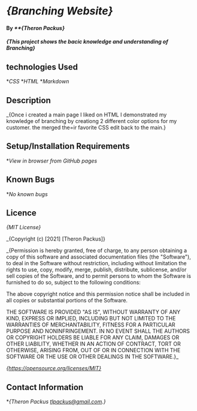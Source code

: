 # _{Branching Website}_

#### By _**{Theron Packus}_

#### _{This project shows the bacic knowledge and understanding of Branching}_

## technologies Used

*_CSS_
*_HTML_
*_Markdown_

## Description

_{Once i created a main page I liked on HTML I demonstrated my knowledge of branching by creationg 2 different color options for my customer. the merged the=ir favorite CSS edit back to the main.}

## Setup/Installation Requirements

*_View in browser from GitHub pages_

## Known Bugs

*_No known bugs_

## Licence

_{MIT License}_ 

_{Copyright (c) [2021] [Theron Packus]}

_{Permission is hereby granted, free of charge, to any person obtaining a copy
of this software and associated documentation files (the "Software"), to deal
in the Software without restriction, including without limitation the rights
to use, copy, modify, merge, publish, distribute, sublicense, and/or sell
copies of the Software, and to permit persons to whom the Software is
furnished to do so, subject to the following conditions:

The above copyright notice and this permission notice shall be included in all
copies or substantial portions of the Software.

THE SOFTWARE IS PROVIDED "AS IS", WITHOUT WARRANTY OF ANY KIND, EXPRESS OR
IMPLIED, INCLUDING BUT NOT LIMITED TO THE WARRANTIES OF MERCHANTABILITY,
FITNESS FOR A PARTICULAR PURPOSE AND NONINFRINGEMENT. IN NO EVENT SHALL THE
AUTHORS OR COPYRIGHT HOLDERS BE LIABLE FOR ANY CLAIM, DAMAGES OR OTHER
LIABILITY, WHETHER IN AN ACTION OF CONTRACT, TORT OR OTHERWISE, ARISING FROM,
OUT OF OR IN CONNECTION WITH THE SOFTWARE OR THE USE OR OTHER DEALINGS IN THE
SOFTWARE.}_

_{https://opensource.org/licenses/MIT}_

## Contact Information

*_{Theron Packus tlpackus@gmail.com.}_